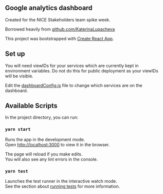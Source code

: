 ## Google analytics dashboard

Created for the NICE Stakeholders team spike week.

Borrowed heavily from [github.com/KaterinaLupacheva](https://github.com/KaterinaLupacheva/react-google-analytics-dashboard)

This project was bootstrapped with [Create React App](https://github.com/facebook/create-react-app).

## Set up

You will need viewIDs for your services which are currently kept in environment variables. Do not do this for public deployment as your viewIDs will be visible.

Edit the [dashboardConfig.js](https://github.com/emollett/dashboard/blob/master/src/dashboardConfig.js) file to change which services are on the dashboard.

## Available Scripts

In the project directory, you can run:

### `yarn start`

Runs the app in the development mode.<br />
Open [http://localhost:3000](http://localhost:3000) to view it in the browser.

The page will reload if you make edits.<br />
You will also see any lint errors in the console.

### `yarn test`

Launches the test runner in the interactive watch mode.<br />
See the section about [running tests](https://facebook.github.io/create-react-app/docs/running-tests) for more information.


